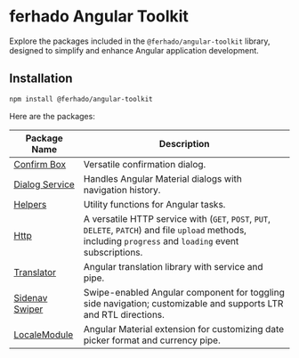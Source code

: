 # ferhado Angular Toolkit

Explore the packages included in the `@ferhado/angular-toolkit` library, designed to simplify and enhance Angular application development.

## Installation

```bash
npm install @ferhado/angular-toolkit
```

Here are the packages:

| Package Name                                                                                                           | Description                                                                                                                                                |
| ---------------------------------------------------------------------------------------------------------------------- | ---------------------------------------------------------------------------------------------------------------------------------------------------------- |
| [Confirm Box](https://github.com/ferhado/angular-toolkit/blob/main/projects/ferhado/angular-toolkit/confirm-box)       | Versatile confirmation dialog.                                                                                                                             |
| [Dialog Service](https://github.com/ferhado/angular-toolkit/blob/main/projects/ferhado/angular-toolkit/dialog)         | Handles Angular Material dialogs with navigation history.                                                                                                  |
| [Helpers](https://github.com/ferhado/angular-toolkit/blob/main/projects/ferhado/angular-toolkit/helpers)               | Utility functions for Angular tasks.                                                                                                                       |
| [Http](https://github.com/ferhado/angular-toolkit/blob/main/projects/ferhado/angular-toolkit/http)                     | A versatile HTTP service with (`GET`, `POST`, `PUT`, `DELETE`, `PATCH`) and file `upload` methods, including `progress` and `loading` event subscriptions. |
| [Translator](https://github.com/ferhado/angular-toolkit/blob/main/projects/ferhado/angular-toolkit/translator)         | Angular translation library with service and pipe.                                                                                                         |
| [Sidenav Swiper](https://github.com/ferhado/angular-toolkit/blob/main/projects/ferhado/angular-toolkit/sidenav-swiper) | Swipe-enabled Angular component for toggling side navigation; customizable and supports LTR and RTL directions.                                            |
| [LocaleModule](https://github.com/ferhado/angular-toolkit/blob/main/projects/ferhado/angular-toolkit/core)             | Angular Material extension for customizing date picker format and currency pipe.                                                                           |
